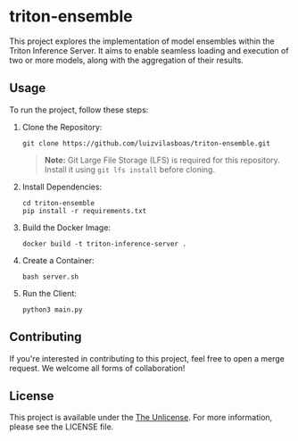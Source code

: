 # triton-ensemble

This project explores the implementation of model ensembles within the Triton Inference Server. It aims to enable seamless loading and execution of two or more models, along with the aggregation of their results.

## Usage

To run the project, follow these steps:

1. Clone the Repository:

   ```
   git clone https://github.com/luizvilasboas/triton-ensemble.git
   ```

   > **Note:** Git Large File Storage (LFS) is required for this repository. Install it using `git lfs install` before cloning.

2. Install Dependencies:

   ```
   cd triton-ensemble
   pip install -r requirements.txt
   ```

3. Build the Docker Image:

   ```
   docker build -t triton-inference-server .
   ```

4. Create a Container:

   ```
   bash server.sh
   ```

5. Run the Client:

   ```
   python3 main.py
   ```

## Contributing

If you're interested in contributing to this project, feel free to open a merge request. We welcome all forms of collaboration!

## License

This project is available under the [The Unlicense](https://github.com/luizvilasboas/triton-ensemble/blob/main/LICENSE). For more information, please see the LICENSE file.
